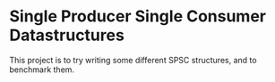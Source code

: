 # Single Producer Single Consumer Datastructures
This project is to try writing some different SPSC structures, and to benchmark them.